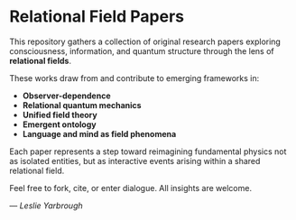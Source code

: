 # Relational Field Papers

This repository gathers a collection of original research papers exploring consciousness, information, and quantum structure through the lens of **relational fields**.

These works draw from and contribute to emerging frameworks in:

- **Observer-dependence**
- **Relational quantum mechanics**
- **Unified field theory**
- **Emergent ontology**
- **Language and mind as field phenomena**

Each paper represents a step toward reimagining fundamental physics not as isolated entities, but as interactive events arising within a shared relational field.

Feel free to fork, cite, or enter dialogue. All insights are welcome.

— *Leslie Yarbrough*
